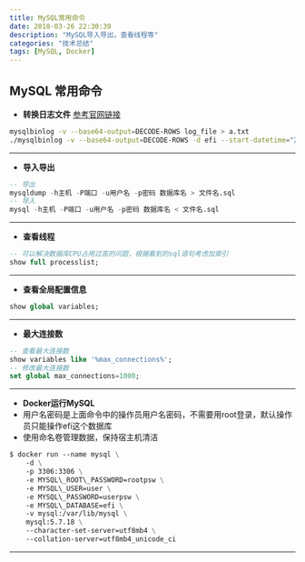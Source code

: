 ```yaml
---
title: MySQL常用命令
date: 2018-03-26 22:30:39
description: "MySQL导入导出，查看线程等"
categories: "技术总结"
tags: [MySQL, Docker]
---
```


## MySQL 常用命令
- **转换日志文件**
<i class="mylink" ></i><a href="https://dev.mysql.com/doc/refman/5.7/en/mysqlbinlog-row-events.html" title="mysqlbinlog行事件显示">参考官网链接</a>
```bash
mysqlbinlog -v --base64-output=DECODE-ROWS log_file > a.txt
./mysqlbinlog -v --base64-output=DECODE-ROWS -d efi --start-datetime="2009-04-12 12:00:00" --stop-datetime="2019-04-12 14:00:00" D:/mysql/mysql-bin.002715 > D:/mysql/20190412.txt
```
---
- **导入导出**
```sql
-- 导出
mysqldump -h主机 -P端口 -u用户名 -p密码 数据库名 > 文件名.sql
-- 导入
mysql -h主机 -P端口 -u用户名 -p密码 数据库名 < 文件名.sql
```
---
- **查看线程**
```sql
-- 可以解决数据库CPU占用过高的问题，根据看到的sql语句考虑加索引
show full processlist;
```
---
- **查看全局配置信息**
```sql
show global variables;
```
---
- **最大连接数**
```sql
-- 查看最大连接数
show variables like '%max_connections%';
-- 修改最大连接数
set global max_connections=1000;
```
---
- **Docker运行MySQL**
- 用户名密码是上面命令中的操作员用户名密码，不需要用root登录，默认操作员只能操作efi这个数据库
- 使用命名卷管理数据，保持宿主机清洁
  
```dockerfile
$ docker run --name mysql \
    -d \
    -p 3306:3306 \
    -e MYSQL\_ROOT\_PASSWORD=rootpsw \
    -e MYSQL\_USER=user \
    -e MYSQL\_PASSWORD=userpsw \
    -e MYSQL\_DATABASE=efi \
    -v mysql:/var/lib/mysql \
    mysql:5.7.18 \
    --character-set-server=utf8mb4 \
    --collation-server=utf8mb4_unicode_ci
```
---